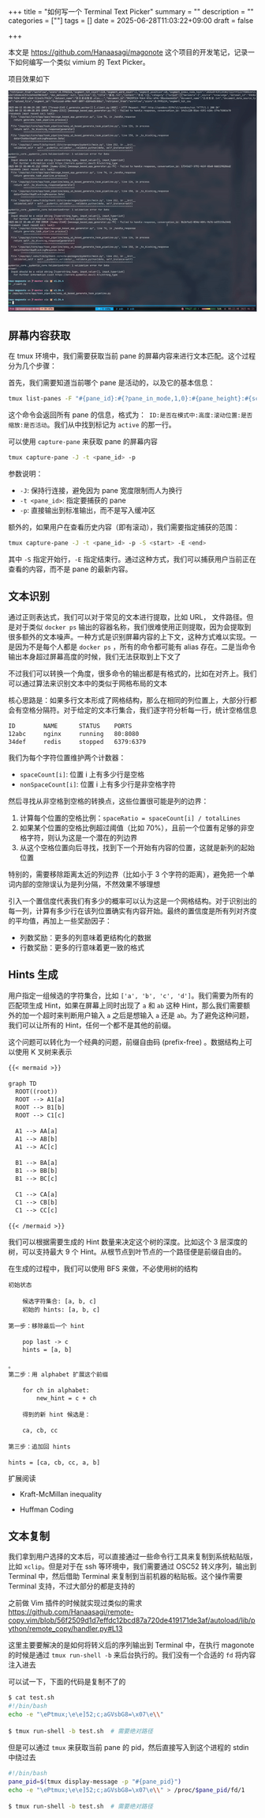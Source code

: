 +++
title = "如何写一个 Terminal Text Picker"
summary = ""
description = ""
categories = [""]
tags = []
date = 2025-06-28T11:03:22+09:00
draft = false

+++



本文是 https://github.com/Hanaasagi/magonote 这个项目的开发笔记，记录一下如何编写一个类似 vimium 的 Text Picker。





项目效果如下

![](./screenshot.gif)





## 屏幕内容获取

在 tmux 环境中，我们需要获取当前 pane 的屏幕内容来进行文本匹配。这个过程分为几个步骤：



首先，我们需要知道当前哪个 pane 是活动的，以及它的基本信息：

```bash
tmux list-panes -F "#{pane_id}:#{?pane_in_mode,1,0}:#{pane_height}:#{scroll_position}:#{window_zoomed_flag}:#{?pane_active,active,nope}"
```



这个命令会返回所有 pane 的信息，格式为：` ID:是否在模式中:高度:滚动位置:是否缩放:是否活动`。我们从中找到标记为 `active` 的那一行。



可以使用 `capture-pane` 来获取 pane 的屏幕内容

```bash
tmux capture-pane -J -t <pane_id> -p
```



参数说明：

- `-J`: 保持行连接，避免因为 pane 宽度限制而人为换行
- `-t <pane_id>`: 指定要捕获的 pane 
- `-p`: 直接输出到标准输出，而不是写入缓冲区





额外的，如果用户在查看历史内容（即有滚动），我们需要指定捕获的范围：

```bash
tmux capture-pane -J -t <pane_id> -p -S <start> -E <end>
```

其中 `-S` 指定开始行，`-E` 指定结束行。通过这种方式，我们可以捕获用户当前正在查看的内容，而不是 pane 的最新内容。



## 文本识别



通过正则表达式，我们可以对于常见的文本进行提取，比如 URL， 文件路径。但是对于类似 `docker ps` 输出的容器名称，我们很难使用正则提取，因为会提取到很多额外的文本噪声。一种方式是识别屏幕内容的上下文，这种方式难以实现。一是因为不是每个人都是 `docker ps` ，所有的命令都可能有 alias 存在。二是当命令输出本身超过屏幕高度的时候，我们无法获取到上下文了



不过我们可以转换一个角度，很多命令的输出都是有格式的，比如在对齐上。我们可以通过算法来识别文本中的类似于网格布局的文本



核心思路是：如果多行文本形成了网格结构，那么在相同的列位置上，大部分行都会有空格分隔符。对于给定的文本行集合，我们逐字符分析每一行，统计空格信息

```
ID        NAME      STATUS    PORTS
12abc     nginx     running   80:8080
34def     redis     stopped   6379:6379
```



我们为每个字符位置维护两个计数器：

- `spaceCount[i]`: 位置 i 上有多少行是空格
- `nonSpaceCount[i]`: 位置 i 上有多少行是非空格字符



然后寻找从非空格到空格的转换点，这些位置很可能是列的边界：

1. 计算每个位置的空格比例：`spaceRatio = spaceCount[i] / totalLines`
2. 如果某个位置的空格比例超过阈值（比如 70%），且前一个位置有足够的非空格字符，则认为这是一个潜在的列边界
3. 从这个空格位置向后寻找，找到下一个开始有内容的位置，这就是新列的起始位置



特别的，需要移除距离太近的列边界（比如小于 3 个字符的距离），避免把一个单词内部的空隙误认为是列分隔，不然效果不够理想



引入一个置信度代表我们有多少的概率可以认为这是一个网格结构。对于识别出的每一列，计算有多少行在该列位置确实有内容开始。最终的置信度是所有列对齐度的平均值，再加上一些奖励因子：

- 列数奖励：更多的列意味着更结构化的数据
- 行数奖励：更多的行意味着更一致的格式







## Hints 生成



用户指定一组候选的字符集合，比如 `['a', 'b', 'c', 'd']`。我们需要为所有的匹配项生成 Hint，如果在屏幕上同时出现了 `a` 和 `ab` 这种 Hint，那么我们需要额外的加一个超时来判断用户输入 `a` 之后是想输入 `a` 还是 `ab`。为了避免这种问题，我们可以让所有的 Hint，任何一个都不是其他的前缀。



这个问题可以转化为一个经典的问题，前缀自由码 (prefix-free) 。数据结构上可以使用 K 叉树来表示



```
{{< mermaid >}}

graph TD
  ROOT((root))
  ROOT --> A1[a]
  ROOT --> B1[b]
  ROOT --> C1[c]

  A1 --> AA[a]
  A1 --> AB[b]
  A1 --> AC[c]

  B1 --> BA[a]
  B1 --> BB[b]
  B1 --> BC[c]

  C1 --> CA[a]
  C1 --> CB[b]
  C1 --> CC[c]
  
{{< /mermaid >}}
```



我们可以根据需要生成的 Hint 数量来决定这个树的深度。比如这个 3 层深度的树，可以支持最大 9 个 Hint。从根节点到叶节点的一个路径便是前缀自由的。



在生成的过程中，我们可以使用 BFS 来做，不必使用树的结构



```
初始状态

    候选字符集合: [a, b, c]
    初始的 hints: [a, b, c]

第一步：移除最后一个 hint

    pop last -> c
    hints = [a, b]

。
第二步：用 alphabet 扩展这个前缀

    for ch in alphabet:
        new_hint = c + ch

    得到的新 hint 候选是：

    ca, cb, cc

第三步：追加回 hints

hints = [ca, cb, cc, a, b]

```



扩展阅读

- Kraft-McMillan inequality

- Huffman Coding







## 文本复制



我们拿到用户选择的文本后，可以直接通过一些命令行工具来复制到系统粘贴版，比如 `xclip`。但是对于在 ssh 等环境中，我们需要通过 OSC52 转义序列，输出到 Terminal 中，然后借助 Terminal 来复制到当前机器的粘贴板。这个操作需要 Terminal 支持，不过大部分的都是支持的



之前做 Vim 插件的时候就实现过类似的需求 https://github.com/Hanaasagi/remote-copy.vim/blob/56f2509d1d7effdc12bcd87a720de419171de3af/autoload/lib/python/remote_copy/handler.py#L13



这里主要要解决的是如何将转义后的序列输出到 Terminal 中，在执行 magonote 的时候是通过 `tmux run-shell -b` 来后台执行的。我们没有一个合适的 `fd` 将内容注入进去



可以试一下，下面的代码是复制不了的

```bash
$ cat test.sh
#!/bin/bash
echo -e "\ePtmux;\e\e]52;c;aGVsbG8=\x07\e\\"

$ tmux run-shell -b test.sh  # 需要绝对路径
```



但是可以通过 `tmux` 来获取当前 pane 的 pid，然后直接写入到这个进程的 stdin 中绕过去



```bash
#!/bin/bash
pane_pid=$(tmux display-message -p "#{pane_pid}")
echo -e "\ePtmux;\e\e]52;c;aGVsbG8=\x07\e\\" > /proc/$pane_pid/fd/1

$ tmux run-shell -b test.sh  # 需要绝对路径
```

